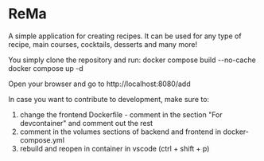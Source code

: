 # ReMa

A simple application for creating recipes. It can be used for any type of recipe, main courses, cocktails, desserts and many more!

You simply clone the repository and run:
docker compose build --no-cache
docker compose up -d

Open your browser and go to http://localhost:8080/add

In case you want to contribute to development, make sure to:

1. change the frontend Dockerfile - comment in the section "For devcontainer" and comment out the rest
2. comment in the volumes sections of backend and frontend in docker-compose.yml
3. rebuild and reopen in container in vscode (ctrl + shift + p)
